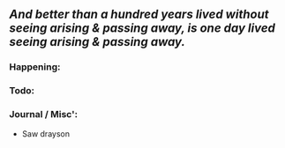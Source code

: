 *And better than a hundred years lived without seeing arising & passing away, is one day lived seeing arising & passing away.*
---
### Happening:


### Todo:


### Journal / Misc':
- Saw drayson